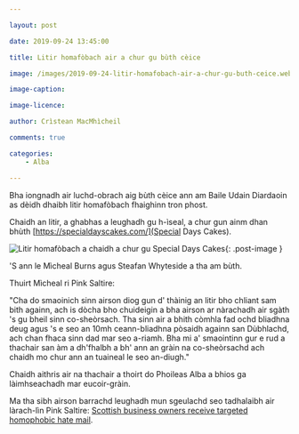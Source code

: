 ```yaml
---

layout: post

date: 2019-09-24 13:45:00

title: Litir homafòbach air a chur gu bùth cèice

image: /images/2019-09-24-litir-homafobach-air-a-chur-gu-buth-ceice.webp

image-caption:

image-licence:

author: Crìstean MacMhìcheil

comments: true

categories:
    - Alba

---
```


Bha iongnadh air luchd-obrach aig bùth cèice ann am Baile Udain Diardaoin as dèidh dhaibh litir homafòbach fhaighinn tron phost.

<!--more-->

Chaidh an litir, a ghabhas a leughadh gu h-ìseal, a chur gun ainm dhan bhùth [https://specialdayscakes.com/](Special Days Cakes).

![Litir homafòbach a chaidh a chur gu Special Days Cakes](/images/2019-09-24-litir-homafobach-air-a-chur-gu-buth-ceice.webp){: .post-image }

'S ann le Mìcheal Burns agus Steafan Whyteside a tha am bùth.

Thuirt Mìcheal ri Pink Saltire:

"Cha do smaoinich sinn airson diog gun d' thàinig an litir bho chliant sam bith againn, ach is dòcha bho chuideigin a bha airson ar nàrachadh air sgàth 's gu bheil sinn co-sheòrsach. Tha sinn air a bhith còmhla fad ochd bliadhna deug agus 's e seo an 10mh ceann-bliadhna pòsaidh againn san Dùbhlachd, ach chan fhaca sinn dad mar seo a-riamh. Bha mi a' smaointinn gur e rud a thachair san àm a dh'fhalbh a bh' ann an gràin na co-sheòrsachd ach chaidh mo chur ann an tuaineal le seo an-diugh."

Chaidh aithris air na thachair a thoirt do Phoileas Alba a bhios ga làimhseachadh mar eucoir-gràin.

Ma tha sibh airson barrachd leughadh mun sgeulachd seo tadhalaibh air làrach-lìn Pink Saltire: [Scottish business owners receive targeted homophobic hate mail](https://pinksaltire.com/2019/09/19/scottish-business-owners-receive-targeted-homophobic-hate-mail/).
